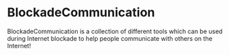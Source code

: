 # BlockadeCommunication

BlockadeCommunication is a collection of different tools which can be used during Internet blockade to help people communicate with others on the Internet!
